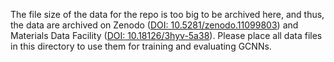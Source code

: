 The file size of the data for the repo is too big to be archived here, and thus, the data are archived on Zenodo ([DOI: 10.5281/zenodo.11099803](https://doi.org/10.5281/zenodo.11099803)) and Materials Data Facility ([DOI: 10.18126/3hyv-5a38](https://doi.org/10.18126/3hyv-5a38)). Please place all data files in this directory to use them for training and evaluating GCNNs.